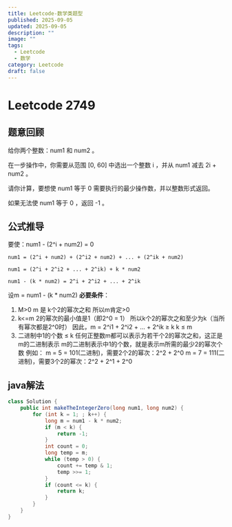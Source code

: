 ```yaml
---
title: Leetcode-数学类题型
published: 2025-09-05
updated: 2025-09-05
description: ""
image: ""
tags:
  - Leetcode
  - 数学
category: Leetcode
draft: false
---
```


# Leetcode 2749

## 题意回顾
给你两个整数：num1 和 num2 。

在一步操作中，你需要从范围 [0, 60] 中选出一个整数 i ，并从 num1 减去 2i + num2 。

请你计算，要想使 num1 等于 0 需要执行的最少操作数，并以整数形式返回。

如果无法使 num1 等于 0 ，返回 -1 。

## 公式推导

要使：num1 - (2^i + num2) = 0
```shell
num1 = (2^i + num2) + (2^i2 + num2) + ... + (2^ik + num2)

num1 = (2^i + 2^i2 + ... + 2^ik) + k * num2

num1 - (k * num2) = 2^i + 2^i2 + ... + 2^ik

```

设m = num1 - (k * num2)
**必要条件**：
1. M>0
m 是 k个2的幂次之和
所以m肯定>0
2. k<=m
2的幂次的最小值是1（即2^0 = 1）
所以k个2的幂次之和至少为k（当所有幂次都是2^0时）
因此，m = 2^i1 + 2^i2 + ... + 2^ik ≥ k
k ≤ m
3. 二进制中1的个数 ≤ k
任何正整数m都可以表示为若干个2的幂次之和，这正是m的二进制表示
m的二进制表示中1的个数，就是表示m所需的最少2的幂次个数
例如：
m = 5 = 101(二进制)，需要2个2的幂次：2^2 + 2^0
m = 7 = 111(二进制)，需要3个2的幂次：2^2 + 2^1 + 2^0

## java解法

```java
class Solution {
    public int makeTheIntegerZero(long num1, long num2) {
        for (int k = 1; ; k++) {
            long m = num1 - k * num2;
            if (m < k) {
                return -1;
            }
            int count = 0;
            long temp = m;
            while (temp > 0) {
                count += temp & 1;
                temp >>= 1;
            }
            if (count <= k) {
                return k;
            }
        }
    }
}
```







